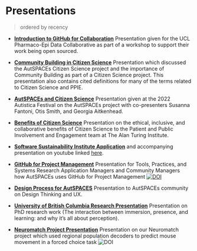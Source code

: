 # Presentations 
> ordered by recency

- [**Introduction to GitHub for Collaboration**](https://github.com/BrainonSilicon/Collaborations/blob/github-intro-pharmacoepi/Presentations/2022-07-11-Pharmaco-Epi-GitHub-For-Collaboration.pdf) Presentation given for the UCL Pharmaco-Epi Data Collaborative as part of a workshop to support their work being open sourced. 

- [**Community Building in Citizen Science**](https://github.com/BrainonSilicon/Collaborations/blob/citizenscience-presentation/Presentations/2022-06-09-TPS-Citizen-Science-Community.pdf) Presentation which discussed the AutSPACEs Citizen Science project and the importance of Community Building as part of a Citizen Science project. This presentation also contains cited definitions for many of the terms related to Citizen Science and PPIE. 

- [**AutSPACEs and Citizen Science**](https://github.com/BrainonSilicon/Collaborations/blob/citizenscience-presentation/Presentations/2022-07-13-AutisticaFestival.pdf) Presentation given at the 2022 Autistica Festival on the AutSPACEs project with co-presenters Susanna Fantoni, Otis Smith, and Georgia Aitkenhead. 

- [**Benefits of Citizen Science**](https://github.com/BrainonSilicon/Collaborations/blob/main/Presentations/2022-02-15-PPIE-Presentation.pdf) Presentation on the ethical, inclusive, and collaborative benefits of Citizen Science to the Patient and Public Involvement and Engagement team at The Alan Turing Institute. 

- [**Software Sustainability Institute Application**](https://github.com/BrainonSilicon/Collaborations/blob/main/Presentations/2021-SSI-Fellowship-Application.pdf) and accompanying presentation on youtube linked [here](https://www.youtube.com/watch?v=p1dD22bdh_s).

- [**GitHub for Project Management**](https://github.com/BrainonSilicon/Collaborations/blob/main/Presentations/30-11-21-TPS-GitHub-for-Project-Management.pdf) Presentation for Tools, Practices, and Systems Research Application Managers and Community Managers how AutSPACEs uses GitHub for Project Management [![DOI](https://zenodo.org/badge/DOI/10.5281/zenodo.5742752.svg)](https://doi.org/10.5281/zenodo.5742752)

- [**Design Process for AutSPACES**](https://github.com/BrainonSilicon/Collaborations/blob/main/Presentations/11-11-21-Design-Process.pdf) Presentation to AutSPACEs community on Design Thinking and UX. 

- [**University of British Columbia Research Presentation**](https://github.com/BrainonSilicon/Collaborations/blob/main/Presentations/25-05-21-UBC-Research-Presentation.pdf) Presentation on PhD research work (The interaction between immersion, presence, and learning: and why it’s all about perception).
 
- [**Neuromatch Project Presentation**](https://github.com/BrainonSilicon/Collaborations/blob/main/Presentations/08-20-Neuromatch-Project.pdf) Presentation on our Neuromatch project which used regional population decoders to predict mouse movement in a forced choice task ![DOI](https://zenodo.org/badge/DOI/10.5281/zenodo.5906106.svg)
